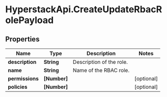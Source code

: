 # HyperstackApi.CreateUpdateRbacRolePayload

## Properties

Name | Type | Description | Notes
------------ | ------------- | ------------- | -------------
**description** | **String** | Description of the role. | 
**name** | **String** | Name of the RBAC role. | 
**permissions** | **[Number]** |  | [optional] 
**policies** | **[Number]** |  | [optional] 


